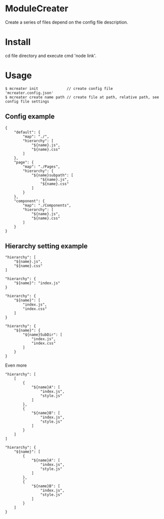 # ModuleCreater
Create a series of files depend on the config file description.

# Install
cd file directory and execute cmd 'node link'.

# Usage
``` node
$ mcreater init             // create config file 'mcreater.config.json'
$ mcreater create name path // create file at path, relative path, see config file settings
```

## Config example
```
{
    "default": {
        "map": "./",
        "hierarchy": [
            "${name}.js",
            "${name}.css"
        ]
    },
    "page": {
        "map": "./Pages",
        "hierarchy": {
            "${name}subpath": [
                "${name}.js",
                "${name}.css"
            ]
        }
    },
    "component": {
        "map": "./Components",
        "hierarchy": [
            "${name}.js",
            "${name}.css"
        ]
    }
}
```
## Hierarchy setting example
```
"hierarchy": [
    "${name}.js",
    "${name}.css"
]
```
```
"hierarchy": {
    "${name}": "index.js"
}
```
```
"hierarchy": {
    "${name}": [
        "index.js",
        "index.css"
    ]
}
```
```
"hierarchy": {
    "${name}": {
        "${name}SubDir": [
            "index.js",
            "index.css"
        ]
    }
}
```
Even more
```
"hierarchy": [
    [
        {
            "${name}A": [
                "index.js",
                "style.js"
            ]
        },
        {
            "${name}B": [
                "index.js",
                "style.js"
            ]
        }
    ]
]
```
```
"hierarchy": {
    "${name}": [
        {
            "${name}A": [
                "index.js",
                "style.js"
            ]
        },
        {
            "${name}B": [
                "index.js",
                "style.js"
            ]
        }
    ]
}
```
